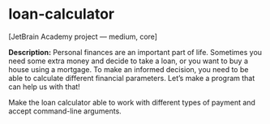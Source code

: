 # loan-calculator

[JetBrain Academy project — medium, core]

**Description:** Personal finances are an important part of life. Sometimes you need some extra money and decide to take a loan, or you want to buy a house using a mortgage. To make an informed decision, you need to be able to calculate different financial parameters. Let’s make a program that can help us with that!

Make the loan calculator able to work with different types of payment and accept command-line arguments.
